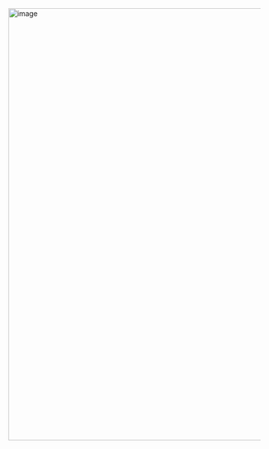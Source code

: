 <img width="864" alt="image" src="https://github.com/studioraz/magento2-whatsapp-widget/assets/493197/f808791e-2a1c-4069-8593-85e040c2dcd3">
